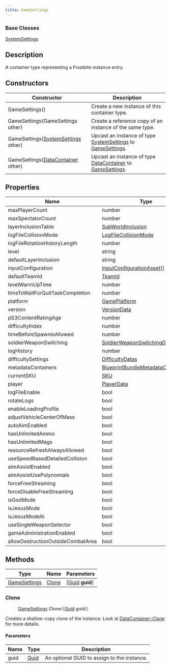 ```yaml
---
title: GameSettings
---
```

### Base Classes

[SystemSettings](SystemSettings)

## Description

A container type representing a Frostbite instance entry.

## Constructors

| Constructor                                                             | Description                                                                                                     |
| ----------------------------------------------------------------------- | --------------------------------------------------------------------------------------------------------------- |
| GameSettings()                                                          | Create a new instance of this container type.                                                                   |
| GameSettings(GameSettings other)                                        | Create a reference copy of an instance of the same type.                                                        |
| GameSettings([SystemSettings](SystemSettings) other)                    | Upcast an instance of type [SystemSettings](SystemSettings) to [GameSettings](GameSettings).                    |
| GameSettings([DataContainer](/vext/ref/shared/class/datacontainer) other) | Upcast an instance of type [DataContainer](/vext/ref/shared/class/datacontainer) to [GameSettings](GameSettings). |

## Properties

| Name                              | Type                                                                     | Description |
| --------------------------------- | ------------------------------------------------------------------------ | ----------- |
| maxPlayerCount                    | number                                                                   |             |
| maxSpectatorCount                 | number                                                                   |             |
| layerInclusionTable               | [SubWorldInclusion](SubWorldInclusion)                                   |             |
| logFileCollisionMode              | [LogFileCollisionMode](LogFileCollisionMode)                             |             |
| logFileRotationHistoryLength      | number                                                                   |             |
| level                             | string                                                                   |             |
| defaultLayerInclusion             | string                                                                   |             |
| inputConfiguration                | [InputConfigurationAsset](InputConfigurationAsset)\[\]                   |             |
| defaultTeamId                     | [TeamId](TeamId)                                                         |             |
| levelWarmUpTime                   | number                                                                   |             |
| timeToWaitForQuitTaskCompletion   | number                                                                   |             |
| platform                          | [GamePlatform](GamePlatform)                                             |             |
| version                           | [VersionData](VersionData)                                               |             |
| pS3ContentRatingAge               | number                                                                   |             |
| difficultyIndex                   | number                                                                   |             |
| timeBeforeSpawnIsAllowed          | number                                                                   |             |
| soldierWeaponSwitching            | [SoldierWeaponSwitchingData](SoldierWeaponSwitchingData)                 |             |
| logHistory                        | number                                                                   |             |
| difficultySettings                | [DifficultyDatas](DifficultyDatas)                                       |             |
| metadataContainers                | [BlueprintBundleMetadataContainer](BlueprintBundleMetadataContainer)\[\] |             |
| currentSKU                        | [SKU](SKU)                                                               |             |
| player                            | [PlayerData](PlayerData)                                                 |             |
| logFileEnable                     | bool                                                                     |             |
| rotateLogs                        | bool                                                                     |             |
| enableLoadingProfile              | bool                                                                     |             |
| adjustVehicleCenterOfMass         | bool                                                                     |             |
| autoAimEnabled                    | bool                                                                     |             |
| hasUnlimitedAmmo                  | bool                                                                     |             |
| hasUnlimitedMags                  | bool                                                                     |             |
| resourceRefreshAlwaysAllowed      | bool                                                                     |             |
| useSpeedBasedDetailedCollision    | bool                                                                     |             |
| aimAssistEnabled                  | bool                                                                     |             |
| aimAssistUsePolynomials           | bool                                                                     |             |
| forceFreeStreaming                | bool                                                                     |             |
| forceDisableFreeStreaming         | bool                                                                     |             |
| isGodMode                         | bool                                                                     |             |
| isJesusMode                       | bool                                                                     |             |
| isJesusModeAi                     | bool                                                                     |             |
| useSingleWeaponSelector           | bool                                                                     |             |
| gameAdministrationEnabled         | bool                                                                     |             |
| allowDestructionOutsideCombatArea | bool                                                                     |             |

## Methods

| Type                         | Name            | Parameters                                     |
| ---------------------------- | --------------- | ---------------------------------------------- |
| [GameSettings](GameSettings) | [Clone](#clone) | \[[Guid](/vext/ref/shared/class/guid) **guid**\] |

### Clone

> [GameSettings](GameSettings) **Clone**(\[[Guid](/vext/ref/shared/class/guid) **guid**\])

Creates a shallow-copy clone of the instance. Look at [DataContainer::Clone](/vext/ref/shared/class/datacontainer#clone) for more details.

#### Parameters

| Name | Type         | Description                                 |
| ---- | ------------ | ------------------------------------------- |
| guid | [Guid](Guid) | An optional GUID to assign to the instance. |
